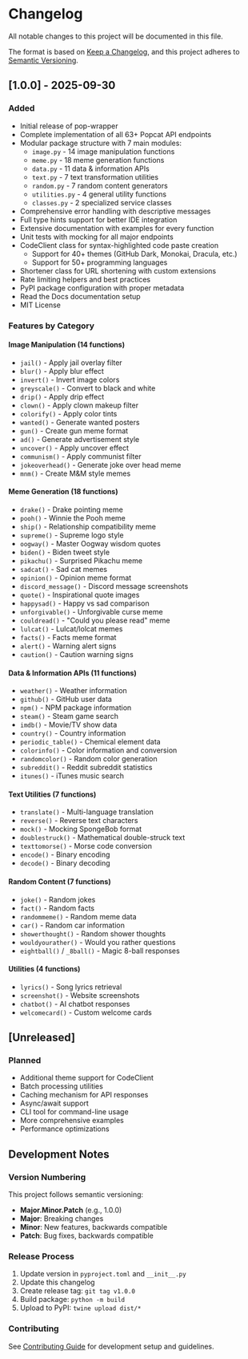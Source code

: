 # Changelog

All notable changes to this project will be documented in this file.

The format is based on [Keep a Changelog](https://keepachangelog.com/en/1.0.0/),
and this project adheres to [Semantic Versioning](https://semver.org/spec/v2.0.0.html).

## [1.0.0] - 2025-09-30

### Added
- Initial release of pop-wrapper
- Complete implementation of all 63+ Popcat API endpoints
- Modular package structure with 7 main modules:
  - `image.py` - 14 image manipulation functions
  - `meme.py` - 18 meme generation functions  
  - `data.py` - 11 data & information APIs
  - `text.py` - 7 text transformation utilities
  - `random.py` - 7 random content generators
  - `utilities.py` - 4 general utility functions
  - `classes.py` - 2 specialized service classes
- Comprehensive error handling with descriptive messages
- Full type hints support for better IDE integration
- Extensive documentation with examples for every function
- Unit tests with mocking for all major endpoints
- CodeClient class for syntax-highlighted code paste creation
  - Support for 40+ themes (GitHub Dark, Monokai, Dracula, etc.)
  - Support for 50+ programming languages
- Shortener class for URL shortening with custom extensions
- Rate limiting helpers and best practices
- PyPI package configuration with proper metadata
- Read the Docs documentation setup
- MIT License

### Features by Category

#### Image Manipulation (14 functions)
- `jail()` - Apply jail overlay filter
- `blur()` - Apply blur effect
- `invert()` - Invert image colors
- `greyscale()` - Convert to black and white
- `drip()` - Apply drip effect
- `clown()` - Apply clown makeup filter
- `colorify()` - Apply color tints
- `wanted()` - Generate wanted posters
- `gun()` - Create gun meme format
- `ad()` - Generate advertisement style
- `uncover()` - Apply uncover effect
- `communism()` - Apply communist filter
- `jokeoverhead()` - Generate joke over head meme
- `mnm()` - Create M&M style memes

#### Meme Generation (18 functions)
- `drake()` - Drake pointing meme
- `pooh()` - Winnie the Pooh meme
- `ship()` - Relationship compatibility meme
- `supreme()` - Supreme logo style
- `oogway()` - Master Oogway wisdom quotes
- `biden()` - Biden tweet style
- `pikachu()` - Surprised Pikachu meme
- `sadcat()` - Sad cat memes
- `opinion()` - Opinion meme format
- `discord_message()` - Discord message screenshots
- `quote()` - Inspirational quote images
- `happysad()` - Happy vs sad comparison
- `unforgivable()` - Unforgivable curse meme
- `couldread()` - "Could you please read" meme
- `lulcat()` - Lulcat/lolcat memes
- `facts()` - Facts meme format
- `alert()` - Warning alert signs
- `caution()` - Caution warning signs

#### Data & Information APIs (11 functions)
- `weather()` - Weather information
- `github()` - GitHub user data
- `npm()` - NPM package information
- `steam()` - Steam game search
- `imdb()` - Movie/TV show data
- `country()` - Country information
- `periodic_table()` - Chemical element data
- `colorinfo()` - Color information and conversion
- `randomcolor()` - Random color generation
- `subreddit()` - Reddit subreddit statistics
- `itunes()` - iTunes music search

#### Text Utilities (7 functions)
- `translate()` - Multi-language translation
- `reverse()` - Reverse text characters
- `mock()` - Mocking SpongeBob format
- `doublestruck()` - Mathematical double-struck text
- `texttomorse()` - Morse code conversion
- `encode()` - Binary encoding
- `decode()` - Binary decoding

#### Random Content (7 functions)
- `joke()` - Random jokes
- `fact()` - Random facts
- `randommeme()` - Random meme data
- `car()` - Random car information
- `showerthought()` - Random shower thoughts
- `wouldyourather()` - Would you rather questions
- `eightball()` / `_8ball()` - Magic 8-ball responses

#### Utilities (4 functions)
- `lyrics()` - Song lyrics retrieval
- `screenshot()` - Website screenshots
- `chatbot()` - AI chatbot responses
- `welcomecard()` - Custom welcome cards

## [Unreleased]

### Planned
- Additional theme support for CodeClient
- Batch processing utilities
- Caching mechanism for API responses
- Async/await support
- CLI tool for command-line usage
- More comprehensive examples
- Performance optimizations

## Development Notes

### Version Numbering
This project follows semantic versioning:
- **Major.Minor.Patch** (e.g., 1.0.0)
- **Major**: Breaking changes
- **Minor**: New features, backwards compatible
- **Patch**: Bug fixes, backwards compatible

### Release Process
1. Update version in `pyproject.toml` and `__init__.py`
2. Update this changelog
3. Create release tag: `git tag v1.0.0`
4. Build package: `python -m build`
5. Upload to PyPI: `twine upload dist/*`

### Contributing
See [Contributing Guide](contributing.md) for development setup and guidelines.
